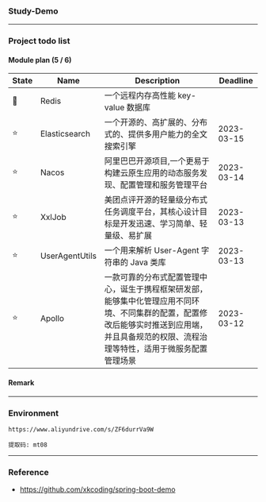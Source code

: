 ### Study-Demo

---
### Project todo list
#### Module plan (5 / 6)

| State |  Name  | Description   | Deadline   |
| ----- | --------------------------- | ---------- |---------- |
|  🚀    | Redis                 | 一个远程内存高性能 key-value 数据库 |  |
| ⭐️  | Elasticsearch         | 一个开源的、高扩展的、分布式的、提供多用户能力的全文搜索引擎 | 2023-03-15 |
| ⭐️  | Nacos                 | 阿里巴巴开源项目,一个更易于构建云原生应用的动态服务发现、配置管理和服务管理平台 | 2023-03-14 |
| ⭐️  | XxlJob                | 美团点评开源的轻量级分布式任务调度平台，其核心设计目标是开发迅速、学习简单、轻量级、易扩展 | 2023-03-13 |
| ⭐️  | UserAgentUtils        | 一个用来解析 User-Agent 字符串的 Java 类库 | 2023-03-13 |
| ⭐️  | Apollo                | 一款可靠的分布式配置管理中心，诞生于携程框架研发部，能够集中化管理应用不同环境、不同集群的配置，配置修改后能够实时推送到应用端，并且具备规范的权限、流程治理等特性，适用于微服务配置管理场景 | 2023-03-12 |

#### Remark

---
### Environment
```shell
https://www.aliyundrive.com/s/ZF6durrVa9W

提取码: mt08
```

---
### Reference

- https://github.com/xkcoding/spring-boot-demo